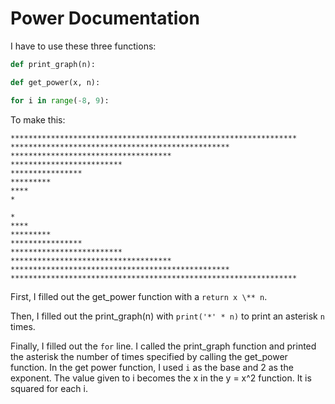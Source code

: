 # Power Documentation

I have to use these three functions:

```python
def print_graph(n):

def get_power(x, n):

for i in range(-8, 9):
```

To make this: 
```
****************************************************************
*************************************************
************************************
*************************
****************
*********
****
*

*
****
*********
****************
*************************
************************************
*************************************************
****************************************************************
```

First, I filled out the get_power function with a ```return x \** n```.

Then, I filled out the print_graph(n) with ```print('*' * n)``` to print an asterisk ```n``` times.

Finally, I filled out the ```for``` line. I called the print_graph function and printed the asterisk the number of times specified by calling the get_power function. In the get power function, I used ```i``` as the base and 2 as the exponent. The value given to i becomes the x in the y = x^2 function. It is squared for each i.